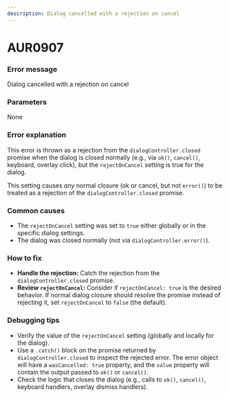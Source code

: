 ```yaml
---
description: Dialog cancelled with a rejection on cancel
---
```


# AUR0907

### **Error message**

Dialog cancelled with a rejection on cancel

### **Parameters**

None

### Error explanation

This error is thrown as a rejection from the `dialogController.closed` promise when the dialog is closed normally (e.g., via `ok()`, `cancel()`, keyboard, overlay click), but the `rejectOnCancel` setting is true for the dialog.

This setting causes *any* normal closure (ok or cancel, but not `error()`) to be treated as a rejection of the `dialogController.closed` promise.

### Common causes

- The `rejectOnCancel` setting was set to `true` either globally or in the specific dialog settings.
- The dialog was closed normally (not via `dialogController.error()`).

### How to fix

- **Handle the rejection:** Catch the rejection from the `dialogController.closed` promise.
- **Review `rejectOnCancel`:** Consider if `rejectOnCancel: true` is the desired behavior. If normal dialog closure should resolve the promise instead of rejecting it, set `rejectOnCancel` to `false` (the default).

### Debugging tips

- Verify the value of the `rejectOnCancel` setting (globally and locally for the dialog).
- Use a `.catch()` block on the promise returned by `dialogController.closed` to inspect the rejected error. The error object will have a `wasCancelled: true` property, and the `value` property will contain the output passed to `ok()` or `cancel()`.
- Check the logic that closes the dialog (e.g., calls to `ok()`, `cancel()`, keyboard handlers, overlay dismiss handlers).
